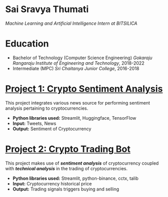 # Sai Sravya Thumati
*Machine Learning and Artificial Intelligence Intern at BITSILICA*

# Education
* Bachelor of Technology (Computer Science Engineering)  *Gokaraju Rangaraju Institute of Engineering and Technology*, 2018-2022
* Intermediate (MPC) *Sri Chaitanya Junior College*, 2016-2018

# [Project 1: Crypto Sentiment Analysis](http://youtube.com/dataprofessor)

This project integrates various news source for performing sentiment analysis pertaining to cryptocurrencies.
* **Python libraries used:** Streamlit, Huggingface, TensorFlow
* **Input:** Tweets, News
* **Output:** Sentiment of Cryptocurrency

# [Project 2: Crypto Trading Bot](http://youtube.com/dataprofessor)

This project makes use of ***sentiment analysis*** of cryptocurrency coupled with ***technical analysis*** in the trading of cryptocurrencies.
* **Python libraries used:** Streamlit, python-binance, cctx, talib
* **Input:** Cryptocurrency historical price
* **Output:** Trading signals  triggers buying and selling
